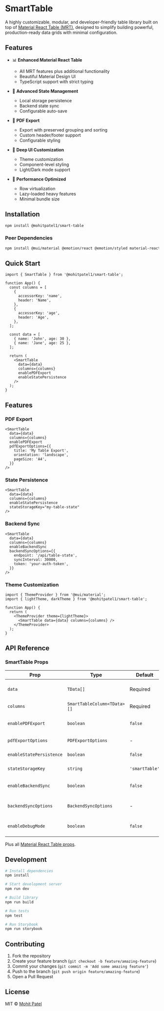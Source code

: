 # SmartTable

A highly customizable, modular, and developer-friendly table library built on top of [Material React Table (MRT)](https://www.material-react-table.com/), designed to simplify building powerful, production-ready data grids with minimal configuration.

## Features

- 📊 **Enhanced Material React Table**
  - All MRT features plus additional functionality
  - Beautiful Material Design UI
  - TypeScript support with strict typing

- 🔄 **Advanced State Management**
  - Local storage persistence
  - Backend state sync
  - Configurable auto-save

- 📑 **PDF Export**
  - Export with preserved grouping and sorting
  - Custom header/footer support
  - Configurable styling

- 🎨 **Deep UI Customization**
  - Theme customization
  - Component-level styling
  - Light/Dark mode support

- 🚀 **Performance Optimized**
  - Row virtualization
  - Lazy-loaded heavy features
  - Minimal bundle size

## Installation

```bash
npm install @mohitpatel1/smart-table
```

### Peer Dependencies

```bash
npm install @mui/material @emotion/react @emotion/styled material-react-table
```

## Quick Start

```tsx
import { SmartTable } from '@mohitpatel1/smart-table';

function App() {
  const columns = [
    {
      accessorKey: 'name',
      header: 'Name',
    },
    {
      accessorKey: 'age',
      header: 'Age',
    },
  ];

  const data = [
    { name: 'John', age: 30 },
    { name: 'Jane', age: 25 },
  ];

  return (
    <SmartTable
      data={data}
      columns={columns}
      enablePDFExport
      enableStatePersistence
    />
  );
}
```

## Features

### PDF Export

```tsx
<SmartTable
  data={data}
  columns={columns}
  enablePDFExport
  pdfExportOptions={{
    title: 'My Table Export',
    orientation: 'landscape',
    pageSize: 'A4',
  }}
/>
```

### State Persistence

```tsx
<SmartTable
  data={data}
  columns={columns}
  enableStatePersistence
  stateStorageKey="my-table-state"
/>
```

### Backend Sync

```tsx
<SmartTable
  data={data}
  columns={columns}
  enableBackendSync
  backendSyncOptions={{
    endpoint: '/api/table-state',
    syncInterval: 30000,
    token: 'your-auth-token',
  }}
/>
```

### Theme Customization

```tsx
import { ThemeProvider } from '@mui/material';
import { lightTheme, darkTheme } from '@mohitpatel1/smart-table';

function App() {
  return (
    <ThemeProvider theme={lightTheme}>
      <SmartTable data={data} columns={columns} />
    </ThemeProvider>
  );
}
```

## API Reference

### SmartTable Props

| Prop | Type | Default | Description |
|------|------|---------|-------------|
| `data` | `TData[]` | Required | The data to display in the table |
| `columns` | `SmartTableColumn<TData>[]` | Required | Column definitions |
| `enablePDFExport` | `boolean` | `false` | Enable PDF export functionality |
| `pdfExportOptions` | `PDFExportOptions` | - | PDF export configuration |
| `enableStatePersistence` | `boolean` | `false` | Enable state persistence |
| `stateStorageKey` | `string` | `'smartTable'` | Storage key for state |
| `enableBackendSync` | `boolean` | `false` | Enable backend state sync |
| `backendSyncOptions` | `BackendSyncOptions` | - | Backend sync configuration |
| `enableDebugMode` | `boolean` | `false` | Enable debug logging |

Plus all [Material React Table props](https://www.material-react-table.com/docs/api).

## Development

```bash
# Install dependencies
npm install

# Start development server
npm run dev

# Build library
npm run build

# Run tests
npm test

# Run Storybook
npm run storybook
```

## Contributing

1. Fork the repository
2. Create your feature branch (`git checkout -b feature/amazing-feature`)
3. Commit your changes (`git commit -m 'Add some amazing feature'`)
4. Push to the branch (`git push origin feature/amazing-feature`)
5. Open a Pull Request

## License

MIT © [Mohit Patel](https://github.com/MohitPatel1)
